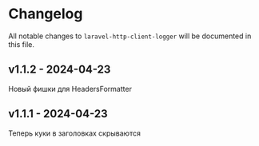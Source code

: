 # Changelog

All notable changes to `laravel-http-client-logger` will be documented in this file.

## v1.1.2 - 2024-04-23

Новый фишки для HeadersFormatter

## v1.1.1 - 2024-04-23

Теперь куки в заголовках скрываются
